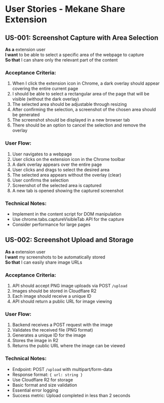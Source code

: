 # User Stories - Mekane Share Extension

## US-001: Screenshot Capture with Area Selection

**As a** extension user  
**I want** to be able to select a specific area of the webpage to capture  
**So that** I can share only the relevant part of the content

### Acceptance Criteria:
1. When I click the extension icon in Chrome, a dark overlay should appear covering the entire current page
2. I should be able to select a rectangular area of the page that will be visible (without the dark overlay)
3. The selected area should be adjustable through resizing
4. After confirming the selection, a screenshot of the chosen area should be generated
5. The screenshot should be displayed in a new browser tab
6. There should be an option to cancel the selection and remove the overlay

### User Flow:
1. User navigates to a webpage
2. User clicks on the extension icon in the Chrome toolbar
3. A dark overlay appears over the entire page
4. User clicks and drags to select the desired area
5. The selected area appears without the overlay (clear)
6. User confirms the selection
7. Screenshot of the selected area is captured
8. A new tab is opened showing the captured screenshot

### Technical Notes:
- Implement in the content script for DOM manipulation
- Use chrome.tabs.captureVisibleTab API for the capture
- Consider performance for large pages

## US-002: Screenshot Upload and Storage

**As a** extension user  
**I want** my screenshots to be automatically stored  
**So that** I can easily share image URLs

### Acceptance Criteria:
1. API should accept PNG image uploads via POST `/upload`
2. Images should be stored in Cloudflare R2
3. Each image should receive a unique ID
4. API should return a public URL for image viewing

### User Flow:
1. Backend receives a POST request with the image
2. Validates the received file (PNG format)
3. Generates a unique ID for the image
4. Stores the image in R2
5. Returns the public URL where the image can be viewed

### Technical Notes:
- Endpoint: POST `/upload` with multipart/form-data
- Response format: `{ url: string }`
- Use Cloudflare R2 for storage
- Basic format and size validation
- Essential error logging
- Success metric: Upload completed in less than 2 seconds

